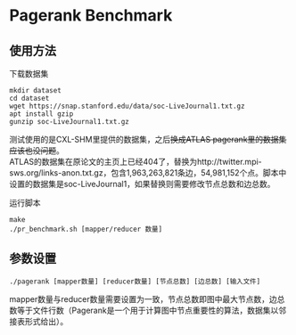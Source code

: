 # Pagerank Benchmark

## 使用方法
下载数据集
```shell
mkdir dataset
cd dataset
wget https://snap.stanford.edu/data/soc-LiveJournal1.txt.gz
apt install gzip
gunzip soc-LiveJournal1.txt.gz
```
测试使用的是CXL-SHM里提供的数据集，之后~~换成ATLAS pagerank里的数据集应该也没问题~~。  
ATLAS的数据集在原论文的主页上已经404了，替换为http://twitter.mpi-sws.org/links-anon.txt.gz，包含1,963,263,821条边，54,981,152个点。脚本中设置的数据集是soc-LiveJournal1，如果替换则需要修改节点总数和边总数。

运行脚本
```shell
make
./pr_benchmark.sh [mapper/reducer 数量]
```

## 参数设置
```shell
./pagerank [mapper数量] [reducer数量] [节点总数] [边总数] [输入文件]
```
mapper数量与reducer数量需要设置为一致，节点总数即图中最大节点数，边总数等于文件行数（Pagerank是一个用于计算图中节点重要性的算法，数据集以邻接表形式给出）。